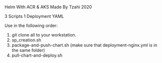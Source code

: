 Helm With ACR & AKS
Made By Tzahi 2020

3 Scripts
1 Deployment YAML


Use in the following order:
1. git clone all to your workstation.
2. sp_creation.sh
3. package-and-push-chart.sh (make sure that deployment-nginx.yml is in the same folder)
4. pull-chart-and-deploy.sh
